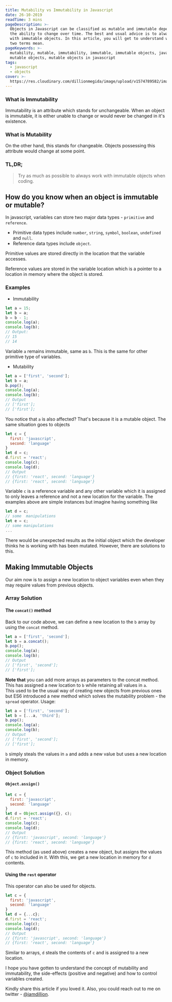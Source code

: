 ```yaml
---
title: Mutability vs Immutability in Javascript
date: 26-10-2019
readTime: 3 mins
pageDescription: >-
  Objects in Javascript can be classified as mutable and immutable depending on
  the ability to change over time. The best and usual advice is to always work
  with immutable objects. In this article, you will get to understand what the
  two terms mean.
pageKeywords: >-
  mutability, mutable, immutability, immutable, immutable objects, javascript,
  mutable objects, mutable objects in javascript
tags:
  - javascript
  - objects
cover: >-
  https://res.cloudinary.com/dillionmegida/image/upload/v1574789582/images/blogs_cover/mutability-vs-immitability_puajjl.jpg
---
```

### What is Immutability

Immutability is an attribute which stands for unchangeable. When an object is immutable, it is either unable to change or would never be changed in it's existence.

### What is Mutability

On the other hand, this stands for changeable. Objects possessing this attribute would change at some point.

### TL,DR;

> Try as much as possible to always work with immutable objects when coding.

## How do you know when an object is immutable or mutable?

In javascript, variables can store two major data types - `primitive` and `reference`.

* Primitive data types include `number`, `string`, `symbol`, `boolean`, `undefined` and `null`.
* Reference data types include `object`.

Primitive values are stored directly in the location that the variable accesses.

Reference values are stored in the variable location  which is a pointer to a location in memory where the object is stored.

### Examples
- Immutability
```javascript
let a = 15;
let b = a;
b = b - 1;
console.log(a);
console.log(b);
// Output:
// 15
// 14
```
Variable `a` remains immutable, same as `b`. This is the same for other primitive type of variables.
- Mutability
```javascript
let a = ['first', 'second'];
let b = a;
b.pop();
console.log(a);
console.log(b);
// Output
// ['first'];
// ['first'];
```
You notice that `a` is also affected? That's because it is a mutable object. The same situation goes to objects
```javascript
let c = {
  first: 'javascript',
  second: 'language'
}
let d = c;
d.first = 'react';
console.log(c);
console.log(d);
// Output
// {first: 'react', second: 'language'}
// {first: 'react', second: 'language'}
```
Variable `c` is a reference variable and any other variable which it is assigned to only leaves a reference and not a new location for the variable. The examples above are simple instances but imagine having something like
```javascript
let d = c;
// some  manipulations
let e = c;
// some manipulations
...
```
There would be unexpected results as the initial object which the developer thinks he is working with has been mutated. However, there are solutions to this.

## Making Immutable Objects
Our aim now is to assign a new location to object variables even when they may require values from previous objects.
### Array Solution
#### The `concat()` method
Back to our code above, we can define a new location to the `b` array by using the `concat` method.
```javascript
let a = ['first', 'second'];
let b = a.concat();
b.pop();
console.log(a);
console.log(b);
// Output
// ['first', 'second'];
// ['first'];
```
**Note that** you can add more arrays as parameters to the concat method. This has assigned a new location to `b` while retaining all values in `a`.<br/>
This used to be the usual way of creating new objects from previous ones but ES6 introduced a new method which solves the mutability problem - the `spread` operator. Usage:
```javascript
let a = ['first', 'second'];
let b = [...a, 'third'];
b.pop();
console.log(a);
console.log(b);
// Output
// ['first', 'second'];
// ['first'];
```
`b` simply steals the values in `a` and adds a new value but uses a new location in memory.
### Object Solution
#### `Object.assign()`
```javascript
let c = {
  first: 'javascript',
  second: 'language'
}
let d = Object.assign({}, c);
d.first = 'react';
console.log(c);
console.log(d);
// Output
// {first: 'javascript', second: 'language'}
// {first: 'react', second: 'language'}
```
This method (as used above) creates a new object, but assigns the values of `c` to included in it. With this, we get a new location in memory for `d` contents.
#### Using the `rest` operator
This operator can also be used for objects.
```javascript
let c = {
  first: 'javascript',
  second: 'language'
}
let d = {...c};
d.first = 'react';
console.log(c);
console.log(d);
// Output
// {first: 'javascript', second: 'language'}
// {first: 'react', second: 'language'}
```
Similar to arrays, `d` steals the contents of `c` and is assigned to a new location.

I hope you have gotten to understand the concept of mutability and immutability, the side-effects (positive and negative) and how to control variables created.

Kindly share this article if you loved it. Also, you could reach out to me on twitter - [@iamdillion](https://twitter.com/iamdillion).
